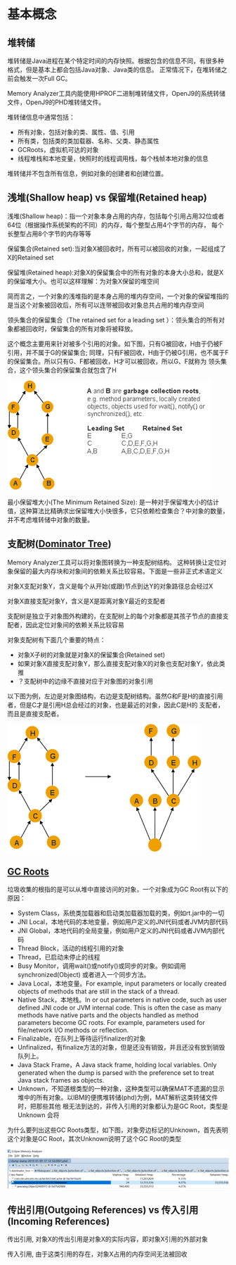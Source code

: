 # 基本概念

## 堆转储

堆转储是Java进程在某个特定时间的内存快照。根据包含的信息不同，有很多种格式，但是基本上都会包括Java对象、Java类的信息。
正常情况下，在堆转储之前会触发一次Full GC。

Memory Analyzer工具内能使用HPROF二进制堆转储文件，OpenJ9的系统转储文件，OpenJ9的PHD堆转储文件。

堆转储信息中通常包括：

* 所有对象，包括对象的类、属性、值、引用
* 所有类，包括类的类加载器、名称、父类、静态属性
* GCRoots，虚拟机可达的对象
* 线程堆栈和本地变量，快照时的线程调用栈，每个栈帧本地对象的信息

堆转储并不包含所有信息，例如对象的创建者和创建位置。

## 浅堆(Shallow heap) vs 保留堆(Retained heap)

浅堆(Shallow heap)：指一个对象本身占用的内存，包括每个引用占用32位或者64位（根据操作系统架构的不同）的内存，每个整型占用4个字节的内存，
每个长整型占用8个字节的内存等等

保留集合(Retained set):当对象X被回收时，所有可以被回收的对象，一起组成了X的Retained set

保留堆(Retained heap):对象X的保留集合中的所有对象的本身大小总和，就是X的保留堆大小。也可以这样理解：为对象X保留的堆空间

简而言之，一个对象的浅堆指的是本身占用的堆内存空间，一个对象的保留堆指的是当这个对象被回收后，所有可以连带被回收对象总共占用的堆内存空间

领头集合的保留集合（The retained set for a leading set ）：领头集合的所有对象都被回收时，保留集合的所有对象将被释放。

这个概念主要用来针对被多个引用的对象。如下图，只有G被回收，H由于仍被F引用，并不属于G的保留集合;
同理，只有F被回收，H由于仍被G引用，也不属于F的保留集合。所以只有G、F都被回收，H才可以被回收，所以G、F就称为
领头集合，这个领头集合的保留集合就包含了H

![Example object graph](./1.png)

最小保留堆大小(The Minimum Retained Size): 是一种对于保留堆大小的估计值，这种算法比精确求出保留堆大小快很多，它只依赖检查集合？中对象的数量，
并不考虑堆转储中对象的数量。

## 支配树([Dominator Tree](https://help.eclipse.org/2018-12/index.jsp?topic=/org.eclipse.mat.ui.help/welcome.html))

Memory Analyzer工具可以将对象图转换为一种支配树结构。
这种转换让定位对象保留的最大内存块和对象间的依赖关系比较容易。下面是一些非正式术语定义

对象X支配对象Y，含义是每个从开始(或跟)节点到达Y的对象路径总会经过X

对象X直接支配对象Y，含义是X是距离对象Y最近的支配者

支配树是独立于对象图外构建的，在支配树上的每个对象都是其孩子节点的直接支配者，因此定位对象间的依赖关系比较容易

对象支配树有下面几个重要的特点：
* 对象X子树的对象就是对象X的保留集合(Retained set)
* 如果对象X直接支配对象Y，那么直接支配对象X的对象也支配对象Y，依此类推
* ？支配树中的边缘不直接对应于对象图的对象引用

以下图为例，左边是对象图结构，右边是支配树结构。虽然G和F是H的直接引用者，但是C才是引用H总会经过的对象，也是最近的对象，因此C是H的
支配者，而且是直接支配者。

![Object graph transformed to dominator tree](./2.png)


## [GC Roots](https://help.eclipse.org/2018-12/index.jsp?topic=/org.eclipse.mat.ui.help/welcome.html)

垃圾收集的根指的是可以从堆中直接访问的对象，一个对象成为GC Root有以下的原因：
* System Class，系统类加载器和启动类加载器加载的类，例如rt.jar中的一切
* JNI Local，本地代码的本地变量，例如用户定义的JNI代码或者JVM内部代码
* JNI Global，本地代码的全局变量，例如用户定义的JNI代码或者JVM内部代码
* Thread Block，活动的线程引用的对象
* Thread，已启动未停止的线程
* Busy Monitor，调用wait()或notify()或同步的对象。例如调用synchronized(Object) 或者进入一个同步方法。
* Java Local，本地变量。For example, input parameters or locally created objects of methods that are 
                  still in the stack of a thread.
* Native Stack，本地栈。In or out parameters in native code, such as user defined JNI code or JVM internal code. 
                   This is often the case as many methods have native parts and the objects handled as method 
                   parameters become GC roots. For example, parameters used for file/network I/O methods or reflection.
* Finalizable，在队列上等待运行finalizer的对象
* Unfinalized，有finalize方法的对象，但是还没有销毁，并且还没有放到销毁队列上。
* Java Stack Frame，A Java stack frame, holding local variables. Only generated when the dump is parsed with the preference set to treat Java stack frames as objects.
* Unknown，不知道根类型的一种对象，这种类型可以确保MAT不遗漏的显示堆中的所有对象。以IBM的便携堆转储(phd)为例，MAT解析这类转储文件时，把那些其他
根无法到达的，非传入引用的对象都认为是GC Root，类型是Unknown
会将

为什么要列出这些GC Roots类型，如下图，对象旁边标记的Unknown，首先表明这个对象是GC Root，其次Unknown说明了这个GC Root的类型

![GC Root=Unknown](./3.png)


## 传出引用(Outgoing References) vs 传入引用(Incoming References)

传出引用, 对象X的传出引用是对象X的实际内容，即对象X引用的外部对象

传入引用, 由于这类引用的存在，对象X占用的内存空间无法被回收
